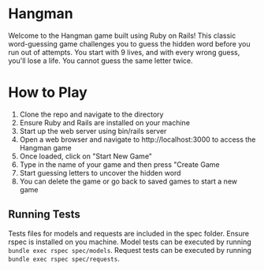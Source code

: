 # Hangman
Welcome to the Hangman game built using Ruby on Rails! This classic word-guessing game challenges you to guess the hidden word before you run out of attempts. You start with 9 lives, and with every wrong guess, you'll lose a life. You cannot guess the same letter twice.

# How to Play
1. Clone the repo and navigate to the directory
2. Ensure Ruby and Rails are installed on your machine
3. Start up the web server using bin/rails server
4. Open a web browser and navigate to http://localhost:3000 to access the Hangman game
5. Once loaded, click on "Start New Game"
6. Type in the name of your game and then press "Create Game
7. Start guessing letters to uncover the hidden word
8. You can delete the game or go back to saved games to start a new game

## Running Tests
Tests files for models and requests are included in the spec folder. Ensure rspec is installed on you machine. Model tests can be executed by running `bundle exec rspec spec/models`. Request tests can be executed by running `bundle exec rspec spec/requests`.
